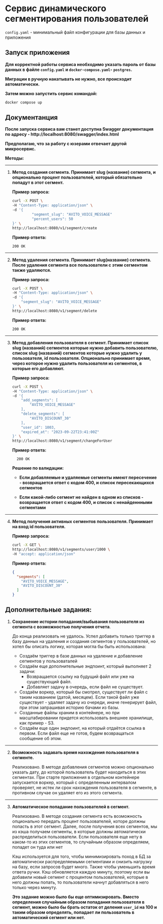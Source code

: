 # Сервис динамического сегментирования пользователей

`config.yaml` - минимальный файл конфигурации для базы данных и приложения

## Запуск приложения

**Для корректной работы сервиса необходимо указать пароль от базы данных в файле `config.yaml` и  `docker-compose.yaml`-
`postgres`.** 

**Миграции в ручную накатывать не нужно, все происходит автоматически.**

**Затем можно запустить сервис командой:**

```bash
docker compose up 
```

## Документанция

**После запуска сервиса вам станет доступна Swagger документация по адресу - http://localhost:8080/swagger/index.html**

**Предполагаю, что за работу с юзерами отвечает другой микросервис.**

**Методы:**

---

1. **Метод создания сегмента. Принимает slug (название) сегмента, и опционально процент пользователей, который
   обязательно попадут в этот сегмент.**

   **Пример запроса:**
   ```bash
   curl -X POST \
   -H "Content-Type: application/json" \
   -d '{
            "segment_slug": "AVITO_VOICE_MESSAGE"
            "percent_users": 50
   }' \
   http://localhost:8080/v1/segment/create
   ``` 

   **Пример ответа:**

   ```
   200 OK
   ```

---

2. **Метод удаления сегмента. Принимает slug(название) сегмента. После удаления сегмента все пользователи с этим
   сегментом также удаляются.**

   **Пример запроса:**
   ```bash
   curl -X POST \
   -H "Content-Type: application/json" \
   -d '{
       "segment_slug": "AVITO_VOICE_MESSAGE"
   }' \
   http://localhost:8080/v1/segment/delete
   ```

   **Пример ответа:**

   ```
   200 OK
   ```

---

3. **Метод добавления пользователя в сегмент. Принимает список slug (названий) сегментов которые нужно добавить
   пользователю, список slug (названий) сегментов которые нужно удалить у пользователя, id пользователя. Опционально
   принимает время, через которое нужно удалить пользователя из сегментов, в которые его добавляют.**

   **Пример запроса:**
   ```bash
   curl -X POST \
   -H "Content-Type: application/json" \
   -d '{
       "add_segments": [
           "AVITO_VOICE_MESSAGE"
       ],
       "delete_segments": [
           "AVITO_DISCOUNT_30"
       ],
       "user_id": 1003,
       "expired_at": "2023-09-22T23:41:00Z"
   }' \
   http://localhost:8080/v1/segment/changeForUser
   ```

   **Пример ответа:**
   ```
     200 OK
   ```

   **Решение по валидации:**
   
   - **Если добавляемые и удаляемые сегменты имеют пересечение - возвращается ответ с кодом 400, и список пересекающихся
     сегментов**
   
   - **Если какой-либо сегмент не найден в одном из списков - возвращается ответ с кодом 400, и список с ненайденнными
     сегментами**

---

4. **Метод получения активных сегментов пользователя. Принимает на вход id пользователя.**

   **Пример запроса:**

   ```bash
   curl -X GET \
   http://localhost:8080/v1/segments/user/1000 \
   -H "accept: application/json" 
   ```

   **Пример ответа:**

   ```json
   {
     "segments": [
       "AVITO_VOICE_MESSAGE",
       "AVITO_DISCOUNT_30"
     ]
   }
   ```


## Дополнительные задания:

1. **Сохранение истории попадания/выбывания пользователя из сегмента с возможностью получения отчета**.

   До конца реализовать не удалось. Успел добавить только триггер в базу данных на
   удаления и создания сегментов у пользователей, но хотел бы описать логику, которая могла бы быть использована:
    - Создаём триггер в базе данных на удаление и добавление сегментов у пользоваталей
    - Создаём еще дополнительные эндпоинт, который выполняет 2 задачи:
        + Возвращается ссылку на будущий файл или уже на существующий файл.
        + Добавляет задачу в очередь, если файл не существует.
    - Создаём воркер, который бы смотрел, существует ли файл с таким названием (датой, месяцем). Если такой файл уже
      существует - удаляет задачу из очереди, иначе генерирует файл, при этом запрашивая историю бачами из базы.
    - Созданные файлы храним в контейнере, но при масштабировании придется использовать внешнее хранилище, как пример - S3.
    - Создаём еще один эндпоинт, на который отдаётся ссылка в первом. Если файл еще не готов, будем возвращаться
      сообщение об этом.

---

2. **Возможность задавать время нахождения пользователя в сегменте.**

   Реализовано. В методе добавления сегментов можно опционально указать дату, до которой пользователь будет находиться в
   этих
   сегментах. При старте приложения в отдельном контейнере запускается воркер, который с определенным интервалом
   проверяет, не истек ли срок нахождения пользователя в сегменте, в противном случае он удаляет его из этого сегмента.

---

3. **Автоматическое попадание пользователей в сегмент.**

   Реализовано. В методе создания сегмента есть возможность опционально передать процент пользователей, которе должны
   попасть в этот сегмент. Далее, после получения всех сегментов, мы из кэша получаем сегменты, в
   которые должны автоматически распределиться пользователи. Если пользователя еще нету в каком-то из этих сегментов, то
   случайным образом определяем, попадет он туда или нет

   Кэш используется для того, чтобы минимизировать поход в БД за автоматически распределяемыми сегментами и снизить нагрузку на базу, 
   если запросов будет много. Также чтобы уменьшить время ответа ручки. Кэш обновляется каждую минуту, поэтому если вы добавили новый 
   сегмент с процентом пользователей, которые в него должны попать, то пользователи начнут добавляться в него только через минуту.

   **Это задание можно было бы еще оптимизировать. Вместо определения случайным образом попадания пользователя в
   сегмент, можно было бы брать остаток от деления `user_id` на 100 и таким образом определять, попадает ли пользователь
   в
   автоматический сегмент или нет.**
   
    

